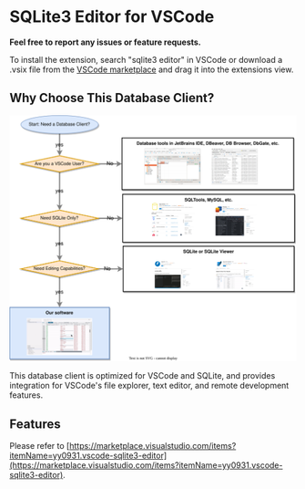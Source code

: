 # SQLite3 Editor for VSCode

**Feel free to report any issues or feature requests.**

To install the extension, search "sqlite3 editor" in VSCode or download a .vsix file from the [VSCode marketplace](https://marketplace.visualstudio.com/items?itemName=yy0931.vscode-sqlite3-editor) and drag it into the extensions view.

## Why Choose This Database Client?
![flowchart](./flowchart.svg)

This database client is optimized for VSCode and SQLite, and provides integration for VSCode's file explorer, text editor, and remote development features.

## Features
Please refer to [https://marketplace.visualstudio.com/items?itemName=yy0931.vscode-sqlite3-editor](https://marketplace.visualstudio.com/items?itemName=yy0931.vscode-sqlite3-editor).
